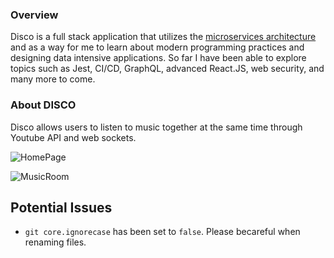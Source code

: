 ### Overview
Disco is a full stack application that utilizes the [microservices architecture](https://en.wikipedia.org/wiki/Microservices#:~:text=Microservice%20architecture%20%E2%80%93%20a%20variant%20of,and%20the%20protocols%20are%20lightweight.) and as a way for me to learn about modern programming practices and designing data intensive applications. So far I have been able to explore topics such as Jest, CI/CD, GraphQL, advanced React.JS, web security, and many more to come.

### About DISCO
Disco allows users to listen to music together at the same time through Youtube API and web sockets.

![HomePage](https://i.imgur.com/ekcyyH0.png)


![MusicRoom](https://i.imgur.com/DQZQtK4.png)

## Potential Issues
- ```git core.ignorecase``` has been set to ```false```. Please becareful when renaming files.
